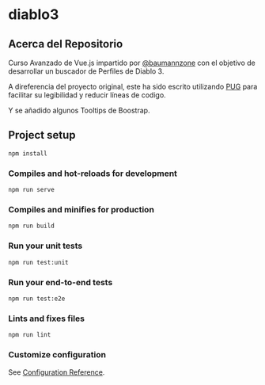 # diablo3

## Acerca del Repositorio
Curso Avanzado de Vue.js impartido por [@baumannzone](https://github.com/baumannzone) con el objetivo de desarrollar un buscador de Perfiles de Diablo 3.

A direferencia del proyecto original, este ha sido escrito utilizando [PUG](https://pugjs.org/) para facilitar su legibilidad y reducir líneas de codigo.

Y se añadido algunos Tooltips de Boostrap.

## Project setup
```
npm install
```

### Compiles and hot-reloads for development
```
npm run serve
```

### Compiles and minifies for production
```
npm run build
```

### Run your unit tests
```
npm run test:unit
```

### Run your end-to-end tests
```
npm run test:e2e
```

### Lints and fixes files
```
npm run lint
```

### Customize configuration
See [Configuration Reference](https://cli.vuejs.org/config/).
